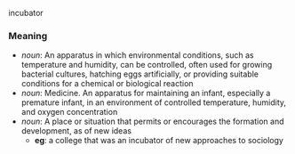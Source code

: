incubator
### Meaning
+ _noun_: An apparatus in which environmental conditions, such as temperature and humidity, can be controlled, often used for growing bacterial cultures, hatching eggs artificially, or providing suitable conditions for a chemical or biological reaction
+ _noun_: Medicine. An apparatus for maintaining an infant, especially a premature infant, in an environment of controlled temperature, humidity, and oxygen concentration
+ _noun_: A place or situation that permits or encourages the formation and development, as of new ideas
    + __eg__:  a college that was an incubator of new approaches to sociology
